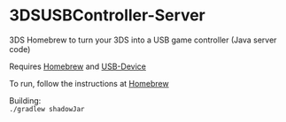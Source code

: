 # 3DSUSBController-Server
3DS Homebrew to turn your 3DS into a USB game controller (Java server code)  

Requires [Homebrew](https://github.com/jcrm1/3DSUSBController-Homebrew) and [USB-Device](https://github.com/jcrm1/3DSUSBController-USB-Device)  

To run, follow the instructions at [Homebrew](https://github.com/jcrm1/3DSUSBController-Homebrew)  

Building:  
`./gradlew shadowJar`
